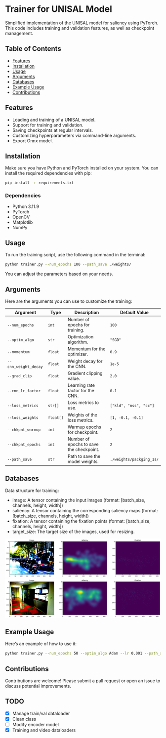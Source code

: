 
# Trainer for UNISAL Model

Simplified implementation of the UNISAL model for saliency using PyTorch. This code includes training and validation features, as well as checkpoint management.

## Table of Contents

- [Features](#features)
- [Installation](#installation)
- [Usage](#usage)
- [Arguments](#arguments)
- [Databases](#databases)
- [Example Usage](#example-usage)
- [Contributions](#contributions)

## Features

- Loading and training of a UNISAL model.
- Support for training and validation.
- Saving checkpoints at regular intervals.
- Customizing hyperparameters via command-line arguments.
- Export Onnx model.

## Installation

Make sure you have Python and PyTorch installed on your system. You can install the required dependencies with pip:

```bash
pip install -r requirements.txt
```

### Dependencies
- Python 3.11.9
- PyTorch
- OpenCV
- Matplotlib
- NumPy

## Usage

To run the training script, use the following command in the terminal:

```bash
python trainer.py --num_epochs 100 --path_save ./weights/
```

You can adjust the parameters based on your needs.

## Arguments

Here are the arguments you can use to customize the training:

| Argument               | Type     | Description                                          | Default Value           |
|-----------------------|----------|----------------------------------------------------|-----------------------------|
| `--num_epochs`        | `int`    | Number of epochs for training.                     | `100`                       |
| `--optim_algo`        | `str`    | Optimization algorithm.                            | `"SGD"`                     |
| `--momentum`          | `float`  | Momentum for the optimizer.                        | `0.9`                       |
| `--cnn_weight_decay`  | `float`  | Weight decay for the CNN.                          | `1e-5`                      |
| `--grad_clip`         | `float`  | Gradient clipping value.                           | `2.0`                       |
| `--cnn_lr_factor`     | `float`  | Learning rate factor for the CNN.                  | `0.1`                       |
| `--loss_metrics`      | `str[]`  | Loss metrics to use.                               | `["kld", "nss", "cc"]`     |
| `--loss_weights`      | `float[]`| Weights of the loss metrics.                       | `[1, -0.1, -0.1]`          |
| `--chkpnt_warmup`     | `int`    | Warmup epochs for checkpoint.                      | `2`                         |
| `--chkpnt_epochs`     | `int`    | Number of epochs to save the checkpoint.           | `2`                         |
| `--path_save`         | `str`    | Path to save the model weights.                    | `./weights/packging_1s/`    |

## Databases

Data structure for training:

- image: A tensor containing the input images (format: [batch_size, channels, height, width])
- saliency: A tensor containing the corresponding saliency maps (format: [batch_size, channels, height, width])
- fixation: A tensor containing the fixation points (format: [batch_size, channels, height, width])
- target_size: The target size of the images, used for resizing.


![Exemple 1](ressources/exemple_1.png)
![Exemple 2](ressources/exemple_2.png)



## Example Usage

Here’s an example of how to use it:

```bash
python trainer.py --num_epochs 50 --optim_algo Adam --lr 0.001 --path_save ./output/
```

## Contributions

Contributions are welcome! Please submit a pull request or open an issue to discuss potential improvements.

## TODO 
- [x] Manage train/val dataloader
- [x] Clean class
- [ ] Modify encoder model
- [x] Training and video dataloaders
